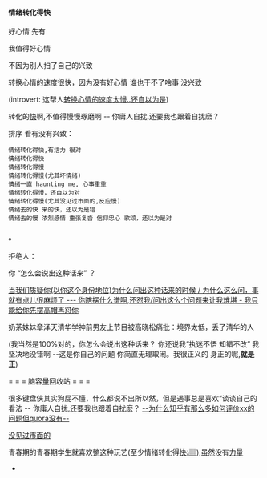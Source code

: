 
#### 情绪转化得快

好心情 先有

我值得好心情

不因为别人扫了自己的兴致

转换心情的速度很快，因为没有好心情 谁也干不了啥事 没兴致

(introvert: 这帮人[转换心情的速度太慢..还自以为是](https://twitter.com/sryimnate/status/861599476074545153))

转化的[快](https://twitter.com/kourtneykardash/status/858896451803336705)啊,不值得慢慢琢磨啊 -- 你庸人自扰,还要我也跟着自扰麽？

排序 看有没有兴致：
```
情绪转化得快,有活力 很对
情绪转化得快
情绪转化得慢
情绪转化得慢(尤其坏情绪)
情绪一直 haunting me, 心事重重
情绪转化得慢，还自以为对
情绪转化得慢(尤其没见过市面的,反应慢)
情绪去的快 来的快，还以为是错
情绪去的慢 浓烈感情 重张复沓 信仰忠心 歌颂，还以为是对
```

#### 。

拒绝人：

你 “怎么会说出这种话来” ？


[当我们质疑你(以你这个身份地位)为什么问出这种话来的时候 / 为什么这么问，事就有点儿很麻烦了 --- 你瞎摆什么谱啊,还怼我/问出这么个问题来让我难堪 - 我只能给你先摆高帽再怼你](http://www.acfun.cn/v/ac1543714)

奶茶妹妹章泽天清华学神前男友上节目被高晓松痛批：境界太低，丢了清华的人

(我当然是100%对的，你怎么会说出这种话来？ 你还说我“执迷不悟 知错不改” 我坚决地没错啊 --这是你自己的问题 你简直无理取闹。我很正义的 身正的呢,**就是正**)

= = = 脑容量回收站 = = =

很多键盘侠其实狗屁不懂，什么都说不出所以然，但是遇事总是喜欢“谈谈自己的看法 -- 你庸人自扰,还要我也跟着自扰麽？
[--为什么知乎有那么多如何评价xx的问题但quora没有--](https://www.zhihu.com/question/27153742)

[没见过市面的](https://github.com/7900ms/notinternet_deserted/blob/master/small/playlist/4看热闹.md)

青春期的青春期学生就喜欢整这种玩艺(至少情绪转化得[快👆🏽](https://bbs.hupu.com/15729322.html)),虽然没有[力量](https://github.com/7900ms/000nottheater_deserted_systemperformance/tree/master/small)

-
